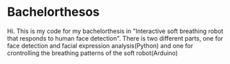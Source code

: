 # Bachelorthesos
Hi. This is my code for my bachelorthesis in "Interactive soft breathing robot that responds to human face detection".
There is two different parts, one for face detection and facial expression analysis(Python) and one for crontrolling the breathing patterns of the soft robot(Arduino)

